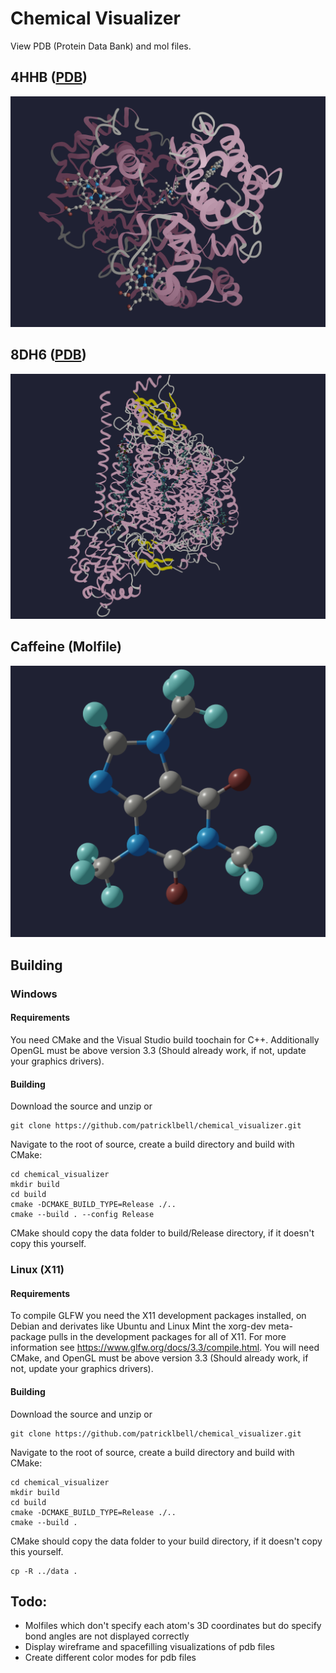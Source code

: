 # Chemical Visualizer
View PDB (Protein Data Bank) and mol files.

## 4HHB ([PDB](https://www.rcsb.org/structure/4HHB))
![4HHB PDB file](https://github.com/patricklbell/chemical_visualizer/blob/main/screenshot_pdb_4hhb.png?raw=true)


## 8DH6 ([PDB](https://www.rcsb.org/structure/8DH6))
![8DH6 PDB file](https://github.com/patricklbell/chemical_visualizer/blob/main/screenshot_pdb_8dh6.png?raw=true)

## Caffeine (Molfile)
![Caffeine Molfile](https://github.com/patricklbell/chemical_visualizer/blob/main/screenshot_mol_caffeine.png?raw=true)

## Building
### Windows
#### Requirements
You need CMake and the Visual Studio build toochain for C++. Additionally OpenGL
must be above version 3.3 (Should already work, if not, update your graphics 
drivers). 
#### Building
Download the source and unzip or 
```
git clone https://github.com/patricklbell/chemical_visualizer.git
```
Navigate to the root of source, create a build directory and build with CMake:
```
cd chemical_visualizer
mkdir build
cd build
cmake -DCMAKE_BUILD_TYPE=Release ./..
cmake --build . --config Release
```
CMake should copy the data folder to build/Release directory, if it doesn't copy
this yourself.

### Linux (X11)
#### Requirements
To compile GLFW you need the X11 development packages installed, on Debian and 
derivates like Ubuntu and Linux Mint the xorg-dev meta-package pulls in the 
development packages for all of X11. For more information see 
https://www.glfw.org/docs/3.3/compile.html. You will need CMake, and OpenGL 
must be above version 3.3 (Should already work, if not, update your graphics 
drivers).
#### Building
Download the source and unzip or 
```
git clone https://github.com/patricklbell/chemical_visualizer.git
```
Navigate to the root of source, create a build directory and build with CMake:
```
cd chemical_visualizer
mkdir build
cd build
cmake -DCMAKE_BUILD_TYPE=Release ./..
cmake --build .
```
CMake should copy the data folder to your build directory, if it doesn't copy 
this yourself.
```
cp -R ../data .
```

## Todo:
- Molfiles which don't specify each atom's 3D coordinates but do specify bond 
angles are not displayed correctly
- Display wireframe and spacefilling visualizations of pdb files
- Create different color modes for pdb files
